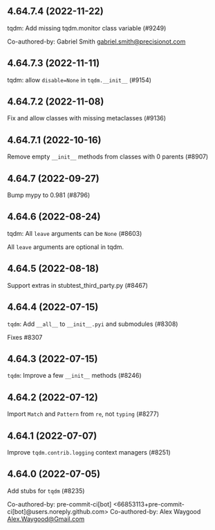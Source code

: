## 4.64.7.4 (2022-11-22)

tqdm: Add missing tqdm.monitor class variable (#9249)

Co-authored-by: Gabriel Smith <gabriel.smith@precisionot.com>

## 4.64.7.3 (2022-11-11)

tqdm: allow `disable=None` in `tqdm.__init__` (#9154)

## 4.64.7.2 (2022-11-08)

Fix and allow classes with missing metaclasses (#9136)

## 4.64.7.1 (2022-10-16)

Remove empty `__init__` methods from classes with 0 parents (#8907)

## 4.64.7 (2022-09-27)

Bump mypy to 0.981 (#8796)

## 4.64.6 (2022-08-24)

tqdm: All `leave` arguments can be `None` (#8603)

All `leave` arguments are optional in tqdm.

## 4.64.5 (2022-08-18)

Support extras in stubtest_third_party.py (#8467)

## 4.64.4 (2022-07-15)

`tqdm`: Add `__all__` to `__init__.pyi` and submodules (#8308)

Fixes #8307

## 4.64.3 (2022-07-15)

`tqdm`: Improve a few `__init__` methods (#8246)

## 4.64.2 (2022-07-12)

Import `Match` and `Pattern` from `re`, not `typing` (#8277)

## 4.64.1 (2022-07-07)

Improve `tqdm.contrib.logging` context managers (#8251)

## 4.64.0 (2022-07-05)

Add stubs for `tqdm` (#8235)

Co-authored-by: pre-commit-ci[bot] <66853113+pre-commit-ci[bot]@users.noreply.github.com>
Co-authored-by: Alex Waygood <Alex.Waygood@Gmail.com>

